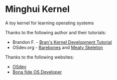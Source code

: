 # Minghui Kernel
A toy kernel for learning operating systems

Thanks to the following author and their tutorials:
* Brandon F. - [Bran's Kernel Development Tutorial](http://www.osdever.net/tutorials/view/brans-kernel-development-tutorial)
* OSdev.org - [Barebones](http://wiki.osdev.org/Bare_Bones) and [Meaty Skeleton](http://wiki.osdev.org/Meaty_Skeleton)

Thanks to the following websites:
* [OSdev](http://wiki.osdev.org)
* [Bona fide OS Developer](http://www.osdever.net)
